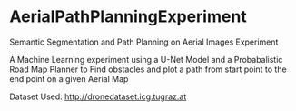 # AerialPathPlanningExperiment
Semantic Segmentation and Path Planning on Aerial Images Experiment

A Machine Learning experiment using a U-Net Model and a Probabalistic Road Map Planner to Find obstacles and plot a path from start point to the end point on a given Aerial Map

Dataset Used: http://dronedataset.icg.tugraz.at
